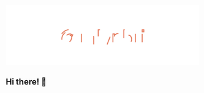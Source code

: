 ![Cover](src/cover.svg)

<link rel="stylesheet" href="src/style.css">

<h2>Hi there! <span class="waving-animation">👋</span></h2>
